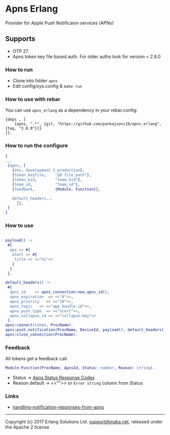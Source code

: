 
# Apns Erlang

Provider for Apple Push Notificaion services (APNs)

## Supports

- OTP 27
- Apns token key file based auth. For older auths look for version < 2.8.0

### How to run

- Clone into folder `apns`
- Edit config/sys.config & `make run`

### How to use with rebar

You can use `apns_erlang` as a dependency in your rebar.config:

    {deps , [
        {apns, ".*", {git, "https://github.com/pankajsoni19/apns_erlang", {tag, "3.0.0"}}}
    ]}.

### How to run the configure

```erlang
{
...
 {apns, [
   {env, development | production},
   {token_keyfile,    "p8 file path"},
   {token_kid,        "team_kid"},
   {team_id,          "team_id"},
   {feedback,         {Module, Function}},

   default_headers...
     ]},
 }
}
```

### How to use

```erlang

payload() ->
 #{
  aps => #{
   alert => #{
    title => <<"hi">>
   }
  }
 }.

default_headers() ->
 #{
  apns_id    => apns_connection:new_apns_id(),
  apns_expiration  => <<"0">>,
  apns_priority   => <<"10">>,
  apns_topic   => <<"app bundle id">>,
  apns_push_type  => <<"alert">>,
  apns_collapse_id => <<"collapse-key">>
 }.
apns:connect(token, ProcName).
apns:push_notification(ProcName, DeviceId, payload(), default_headers()).
apns:close_connection(ProcName).
```

### Feedback

All tokens get a feedback call.

```erlang
Module:Function(ProcName, ApnsId, Status: number, Reason: string).
```

- Status -> [Apns Status Response Codes](https://developer.apple.com/documentation/usernotifications/handling-notification-responses-from-apns)
- Reason default -> <<"">> or `Error string` column from Status

### Links

- [handling-notification-responses-from-apns](https://developer.apple.com/documentation/usernotifications/handling-notification-responses-from-apns)

----

Copyright (c) 2017 Erlang Solutions Ltd. <support@inaka.net>, released under the Apache 2 license
